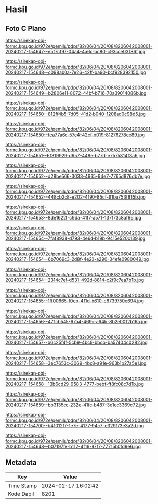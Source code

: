 # Hasil

## Foto C Plano

https://sirekap-obj-formc.kpu.go.id/972e/pemilu/pdpr/82/06/04/20/08/8206042008001-20240217-154647--e5f7cf97-04a4-4a6c-bc80-c93cce03186f.jpg

https://sirekap-obj-formc.kpu.go.id/972e/pemilu/pdpr/82/06/04/20/08/8206042008001-20240217-154648--c098ab0a-7e26-42ff-ba90-bcf928392150.jpg

https://sirekap-obj-formc.kpu.go.id/972e/pemilu/pdpr/82/06/04/20/08/8206042008001-20240217-154649--b2806e11-8072-44bf-b716-70a39014086b.jpg

https://sirekap-obj-formc.kpu.go.id/972e/pemilu/pdpr/82/06/04/20/08/8206042008001-20240217-154650--812ff4b5-7d05-41d2-b040-1208ad0c98d5.jpg

https://sirekap-obj-formc.kpu.go.id/972e/pemilu/pdpr/82/06/04/20/08/8206042008001-20240217-154650--fea77a6c-57c4-42cf-b019-81276278ce89.jpg

https://sirekap-obj-formc.kpu.go.id/972e/pemilu/pdpr/82/06/04/20/08/8206042008001-20240217-154651--6f319929-d657-448e-b77d-e7575814f3a6.jpg

https://sirekap-obj-formc.kpu.go.id/972e/pemilu/pdpr/82/06/04/20/08/8206042008001-20240217-154652--d28be566-3033-4965-94e7-7765d876db7e.jpg

https://sirekap-obj-formc.kpu.go.id/972e/pemilu/pdpr/82/06/04/20/08/8206042008001-20240217-154652--448cb2c8-e202-4190-85cf-91ba753f815b.jpg

https://sirekap-obj-formc.kpu.go.id/972e/pemilu/pdpr/82/06/04/20/08/8206042008001-20240217-154653--8de1622f-c9da-41f7-a571-137f73c8af66.jpg

https://sirekap-obj-formc.kpu.go.id/972e/pemilu/pdpr/82/06/04/20/08/8206042008001-20240217-154654--7faf8938-d793-4e6d-b19b-9415e520c139.jpg

https://sirekap-obj-formc.kpu.go.id/972e/pemilu/pdpr/82/06/04/20/08/8206042008001-20240217-154654--6b7069c3-2d8f-4e20-a290-34efe0980049.jpg

https://sirekap-obj-formc.kpu.go.id/972e/pemilu/pdpr/82/06/04/20/08/8206042008001-20240217-154654--2314c7ef-d531-492d-8814-c2f9c7ea7b1b.jpg

https://sirekap-obj-formc.kpu.go.id/972e/pemilu/pdpr/82/06/04/20/08/8206042008001-20240217-154655--1ff00665-f0eb-4f1d-b610-c8739750e694.jpg

https://sirekap-obj-formc.kpu.go.id/972e/pemilu/pdpr/82/06/04/20/08/8206042008001-20240217-154656--471cb545-67a4-469c-a64b-8b2e0012b16a.jpg

https://sirekap-obj-formc.kpu.go.id/972e/pemilu/pdpr/82/06/04/20/08/8206042008001-20240217-154657--b6c25f4f-5cb9-4bc9-bbcb-ba57404c0282.jpg

https://sirekap-obj-formc.kpu.go.id/972e/pemilu/pdpr/82/06/04/20/08/8206042008001-20240217-154658--3ec7653c-3069-4bc8-a91e-963b1b27a5e1.jpg

https://sirekap-obj-formc.kpu.go.id/972e/pemilu/pdpr/82/06/04/20/08/8206042008001-20240217-154658--13b6cd29-9583-4777-bebf-ff8fc08c7d1b.jpg

https://sirekap-obj-formc.kpu.go.id/972e/pemilu/pdpr/82/06/04/20/08/8206042008001-20240217-154659--bb3135cc-232e-41fc-b487-3e1ec3369c72.jpg

https://sirekap-obj-formc.kpu.go.id/972e/pemilu/pdpr/82/06/04/20/08/8206042008001-20240217-154700--b41012f7-1e7e-4177-94c7-e329173e3a2d.jpg

https://sirekap-obj-formc.kpu.go.id/972e/pemilu/pdpr/82/06/04/20/08/8206042008001-20240217-154648--b07197fe-b112-4f19-97f7-77715b0fd9e6.jpg


## Metadata

| Key        | Value               |
| ---------- | ------------------- |
| Time Stamp | 2024-02-17 16:02:42 |
| Kode Dapil | 8201                |



